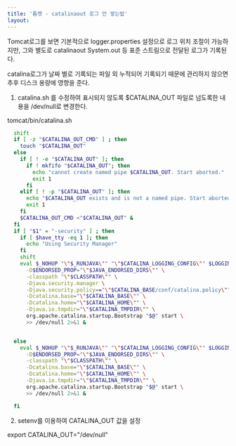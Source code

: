 ```yaml
---
title: '톰켓 - catalinaout 로그 안 쌓는법'
layout: 
---
```


Tomcat로그를 보면 기본적으로 logger.properties 설정으로 로그 위치 조절이 가능하지만, 
그와 별도로 catalinaout System.out 등 표준 스트림으로 전달된 로그가 기록된다. 

catalina로그가 날짜 별로 기록되는 파일 외 누적되어 기록되기 때문에 관리하지 않으면 추후 디스크 용량에 영향을 준다.


1. catalina.sh 를 수정하여 표시되지 않도록
 $CATALINA_OUT 파일로 넘도록한 내용을 /dev/null로 변경한다.

tomcat/bin/catalina.sh

```sh
  shift
  if [ -z "$CATALINA_OUT_CMD" ] ; then
    touch "$CATALINA_OUT"
  else
    if [ ! -e "$CATALINA_OUT" ]; then
      if ! mkfifo "$CATALINA_OUT"; then
        echo "cannot create named pipe $CATALINA_OUT. Start aborted."
        exit 1
      fi
    elif [ ! -p "$CATALINA_OUT" ]; then
      echo "$CATALINA_OUT exists and is not a named pipe. Start aborted."
      exit 1
    fi
    $CATALINA_OUT_CMD <"$CATALINA_OUT" &
  fi
  if [ "$1" = "-security" ] ; then
    if [ $have_tty -eq 1 ]; then
      echo "Using Security Manager"
    fi
    shift
    eval $_NOHUP "\"$_RUNJAVA\"" "\"$CATALINA_LOGGING_CONFIG\"" $LOGGING_MANAGER "$JAVA_OPTS" "$CATALINA_OPTS" \
      -D$ENDORSED_PROP="\"$JAVA_ENDORSED_DIRS\"" \
      -classpath "\"$CLASSPATH\"" \
      -Djava.security.manager \
      -Djava.security.policy=="\"$CATALINA_BASE/conf/catalina.policy\"" \
      -Dcatalina.base="\"$CATALINA_BASE\"" \
      -Dcatalina.home="\"$CATALINA_HOME\"" \
      -Djava.io.tmpdir="\"$CATALINA_TMPDIR\"" \
      org.apache.catalina.startup.Bootstrap "$@" start \
      >> /dev/null 2>&1 &


  else
    eval $_NOHUP "\"$_RUNJAVA\"" "\"$CATALINA_LOGGING_CONFIG\"" $LOGGING_MANAGER "$JAVA_OPTS" "$CATALINA_OPTS" \
      -D$ENDORSED_PROP="\"$JAVA_ENDORSED_DIRS\"" \
      -classpath "\"$CLASSPATH\"" \
      -Dcatalina.base="\"$CATALINA_BASE\"" \
      -Dcatalina.home="\"$CATALINA_HOME\"" \
      -Djava.io.tmpdir="\"$CATALINA_TMPDIR\"" \
      org.apache.catalina.startup.Bootstrap "$@" start \
      >> /dev/null 2>&1 &

  fi

```

2. setenv를 이용하여 CATALINA_OUT 값을 설정

export CATALINA_OUT="/dev/null"


